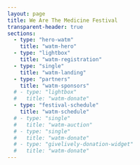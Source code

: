 ```yaml
---
layout: page
title: We Are The Medicine Festival
transparent-header: true
sections:
  - type: "hero-watm"
    title: "watm-hero"
  - type: "lightbox"
    title: "watm-registration"
  - type: "single"
    title: "watm-landing"
  - type: "partners"
    title: "watm-sponsors"
  # - type: "lightbox"
  #   title: "watm-donate"
  - type: "festival-schedule"
    title: "watm-schedule"
  # - type: "single"
  #   title: "watm-auction"
  # - type: "single"
  #   title: "watm-donate"
  # - type: "givelively-donation-widget"
  #   title: "watm-donate"
---
```

